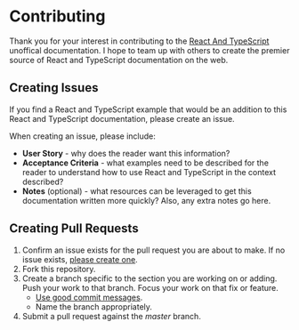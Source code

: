 # Contributing

Thank you for your interest in contributing to the [React And TypeScript](https://www.reactandtypescript.dev/) unoffical documentation. I hope to team up with others to create the premier source of React and TypeScript documentation on the web.

## Creating Issues

If you find a React and TypeScript example that would be an addition to this React and TypeScript documentation, please create an issue.

When creating an issue, please include:

- **User Story** - why does the reader want this information?
- **Acceptance Criteria** - what examples need to be described for the reader to understand how to use React and TypeScript in the context described?
- **Notes** (optional) - what resources can be leveraged to get this documentation written more quickly? Also, any extra notes go here.

## Creating Pull Requests

1. Confirm an issue exists for the pull request you are about to make. If no issue exists, [please create one](#creating-issues).
2. Fork this repository.
3. Create a branch specific to the section you are working on or adding. Push your work to that branch. Focus your work on that fix or feature.
   - [Use good commit messages](https://chris.beams.io/posts/git-commit/).
   - Name the branch appropriately.
4. Submit a pull request against the _master_ branch.
